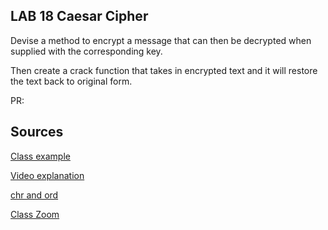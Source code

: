## LAB 18 Caesar Cipher
Devise a method to encrypt a message that can then be decrypted when supplied with the corresponding key.

Then create a crack function that takes in encrypted text and it will restore the text back to original form.

PR: 

## Sources

[Class example](https://github.com/codefellows/seattle-python-401d17/tree/main/class-18)

[Video explanation](https://www.youtube.com/watch?v=Ws5E2gCW4Hc)

[chr and ord](https://www.educative.io/edpresso/what-are-ord-and-chr-functions-in-python)

[Class Zoom](https://zoom.us/rec/share/29YkFY_bwVy49KdKFn07O8Q8IItYoXlU-hm3_nh_FSikUtztOe5kM71U_lxToa3I.i-a9wT6xoopWD-a0)